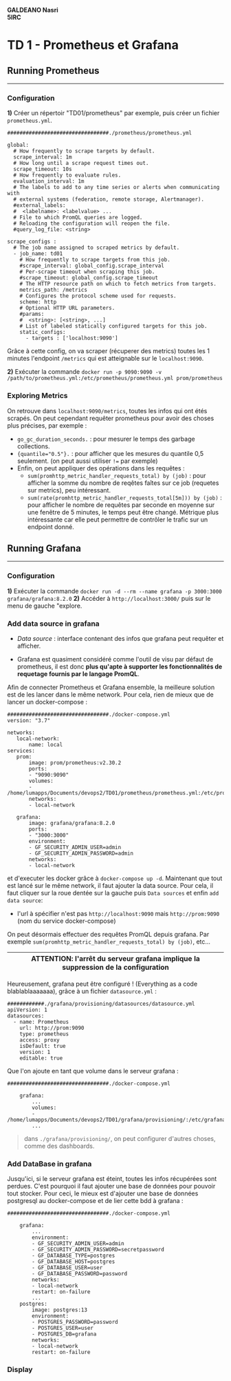 **GALDEANO Nasri**  
**5IRC**
# **TD 1 - Prometheus et Grafana**

## Running Prometheus
---
### **Configuration**

**1)** Créer un répertoir "TD01/prometheus" par exemple, puis créer un fichier `prometheus.yml`.

~~~
#################################./prometheus/prometheus.yml

global:
  # How frequently to scrape targets by default.
  scrape_interval: 1m
  # How long until a scrape request times out.
  scrape_timeout: 10s
  # How frequently to evaluate rules.
  evaluation_interval: 1m
  # The labels to add to any time series or alerts when communicating with
  # external systems (federation, remote storage, Alertmanager).
  #external_labels:
  #  <labelname>: <labelvalue> ...
  # File to which PromQL queries are logged.
  # Reloading the configuration will reopen the file.
  #query_log_file: <string>

scrape_configs :
  # The job name assigned to scraped metrics by default.
  - job_name: td01
    # How frequently to scrape targets from this job.
    #scrape_interval: global_config.scrape_interval
    # Per-scrape timeout when scraping this job.
    #scrape_timeout: global_config.scrape_timeout
    # The HTTP resource path on which to fetch metrics from targets.
    metrics_path: /metrics
    # Configures the protocol scheme used for requests.
    scheme: http
    # Optional HTTP URL parameters.
    #params:
    #  <string>: [<string>, ...]
    # List of labeled statically configured targets for this job.
    static_configs:
      - targets : ['localhost:9090']
~~~
Grâce à cette config, on va scraper (récuperer des metrics) toutes les 1 minutes l'endpoint `/metrics` qui est atteignable sur le `localhost:9090`.

**2)** Exécuter la commande `docker run -p 9090:9090 -v /path/to/prometheus.yml:/etc/prometheus/prometheus.yml prom/prometheus` 




### **Exploring Metrics**

On retrouve dans `localhost:9090/metrics`, toutes les infos qui ont étés scrapés. On peut cependant requêter prometheus pour avoir des choses plus précises, par exemple :

- `go_gc_duration_seconds.` : pour mesurer le temps des garbage collections.
- `{quantile="0.5"}.` : pour afficher que les mesures du quantile 0,5 seulement. (on peut aussi utiliser `!=` par exemple)
- Enfin, on peut appliquer des opérations dans les requêtes :
  - `sum(promhttp_metric_handler_requests_total) by (job)` : pour afficher la somme du nombre de reqêtes faîtes sur ce job (requetes sur metrics), peu intéressant.
  - `sum(rate(promhttp_metric_handler_requests_total[5m])) by (job)` : pour afficher le nombre de requêtes par seconde en moyenne sur une fenêtre de 5 minutes, le temps peut être changé. Métrique plus intéressante car elle peut permettre de contrôler le trafic sur un endpoint donné.

## Running Grafana
---

### **Configuration**

**1)** Exécuter la commande `docker run -d --rm --name grafana -p 3000:3000 grafana/grafana:8.2.0` 
**2)** Accéder à `http://localhost:3000/` puis sur le menu de gauche "explore.

### **Add data source in grafana**

 - *Data source* : interface contenant des infos que grafana peut requêter et afficher.

 - Grafana est quasiment considéré comme l'outil de visu par défaut de prometheus, il est donc **plus qu'apte à supporter les fonctionnalités de requetage fournis par le langage PromQL**.

  Afin de connecter Prometheus et Grafana ensemble, la meilleure solution est de les lancer dans le même network. Pour cela, rien de mieux que de lancer un docker-compose :
 ~~~
#################################./docker-compose.yml
version: "3.7"

networks:
    local-network:
        name: local
services:
    prom:
        image: prom/prometheus:v2.30.2
        ports:
        - "9090:9090"
        volumes:
        - /home/lumapps/Documents/devops2/TD01/prometheus/prometheus.yml:/etc/prometheus/prometheus.yml
        networks:
        - local-network

    grafana:
        image: grafana/grafana:8.2.0
        ports:
        - "3000:3000"
        environment:
        - GF_SECURITY_ADMIN_USER=admin
        - GF_SECURITY_ADMIN_PASSWORD=admin
        networks:
        - local-network
 ~~~

 et d'executer les docker grâce à `docker-compose up -d`. 
 Maintenant que tout est lancé sur le même network, il faut ajouter la data source. Pour cela, il faut cliquer sur la roue dentée sur la gauche puis `Data sources` et enfin `add data source`:

  - l'url à spécifier n'est pas `http://localhost:9090` mais `http://prom:9090` (nom du service docker-compose)

On peut désormais effectuer des requêtes PromQL depuis grafana. Par exemple `sum(promhttp_metric_handler_requests_total) by (job)`, etc...



| ATTENTION: l'arrêt du serveur grafana implique la suppression de la configuration |
| --- |
Heureusement, grafana peut être configuré ! (Everything as a code blablablaaaaaaa), grâce à un fichier `datasource.yml` :
~~~
############./grafana/provisioning/datasources/datasource.yml
apiVersion: 1
datasources:
  - name: Prometheus
    url: http://prom:9090
    type: prometheus
    access: proxy
    isDefault: true
    version: 1
    editable: true
~~~
Que l'on ajoute en tant que volume dans le serveur grafana :
~~~
#################################./docker-compose.yml

    grafana:
        ...
        volumes:
        - /home/lumapps/Documents/devops2/TD01/grafana/provisioning/:/etc/grafana/provisioning/
        ...
~~~
> dans `./grafana/provisioning/`, on peut configurer d'autres choses, comme des dashboards.

### **Add DataBase in grafana**
Jusqu'ici, si le serveur grafana est éteint, toutes les infos récupérées sont perdues. C'est pourquoi il faut ajouter une base de données pour pouvoir tout stocker. 
Pour ceci, le mieux est d'ajouter une base de données postgresql au docker-compose et de lier cette bdd à grafana : 
~~~
#################################./docker-compose.yml

    grafana:
        ...
        environment:
        - GF_SECURITY_ADMIN_USER=admin
        - GF_SECURITY_ADMIN_PASSWORD=secretpassword
        - GF_DATABASE_TYPE=postgres
        - GF_DATABASE_HOST=postgres
        - GF_DATABASE_USER=user
        - GF_DATABASE_PASSWORD=password
        networks:
        - local-network
        restart: on-failure
        ...
    postgres:
        image: postgres:13
        environment:
        - POSTGRES_PASSWORD=password
        - POSTGRES_USER=user
        - POSTGRES_DB=grafana
        networks:
        - local-network
        restart: on-failure
~~~

### **Display**
